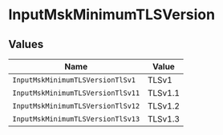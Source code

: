 # InputMskMinimumTLSVersion


## Values

| Name                              | Value                             |
| --------------------------------- | --------------------------------- |
| `InputMskMinimumTLSVersionTlSv1`  | TLSv1                             |
| `InputMskMinimumTLSVersionTlSv11` | TLSv1.1                           |
| `InputMskMinimumTLSVersionTlSv12` | TLSv1.2                           |
| `InputMskMinimumTLSVersionTlSv13` | TLSv1.3                           |